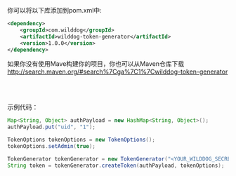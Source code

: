 
你可以将以下库添加到pom.xml中:

```xml
<dependency>
    <groupId>com.wilddog</groupId>
    <artifactId>wilddog-token-generator</artifactId>
    <version>1.0.0</version>
</dependency>
```


如果你没有使用Mave构建你的项目，你也可以从Maven仓库下载  http://search.maven.org/#search%7Cga%7C1%7Cwilddog-token-generator

<br>
<br>

示例代码：

```java
Map<String, Object> authPayload = new HashMap<String, Object>();
authPayload.put("uid", "1");

TokenOptions tokenOptions = new TokenOptions();
tokenOptions.setAdmin(true);

TokenGenerator tokenGenerator = new TokenGenerator("<YOUR_WILDDOG_SECRET>");
String token = tokenGenerator.createToken(authPayload, tokenOptions);
```
